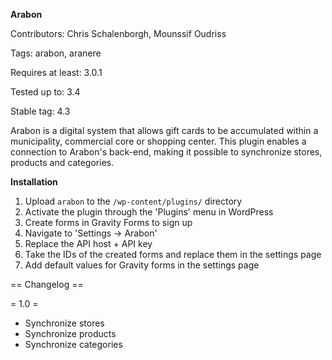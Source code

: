 **Arabon**

Contributors: Chris Schalenborgh, Mounssif Oudriss

Tags: arabon, aranere

Requires at least: 3.0.1

Tested up to: 3.4

Stable tag: 4.3

Arabon is a digital system that allows gift cards to be accumulated within a municipality, commercial core or shopping center.
This plugin enables a connection to Arabon's back-end, making it possible to synchronize stores, products and categories.

**Installation**

1. Upload `arabon` to the `/wp-content/plugins/` directory
2. Activate the plugin through the 'Plugins' menu in WordPress
3. Create forms in Gravity Forms to sign up 
4. Navigate to 'Settings -> Arabon'
5. Replace the API host + API key
6. Take the IDs of the created forms and replace them in the settings page
7. Add default values for Gravity forms in the settings page

== Changelog ==

= 1.0 =
* Synchronize stores
* Synchronize products
* Synchronize categories
